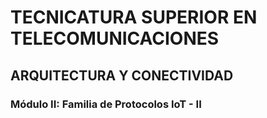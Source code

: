 # **TECNICATURA SUPERIOR EN TELECOMUNICACIONES**
## ARQUITECTURA Y CONECTIVIDAD 
###  Módulo II: Familia de Protocolos IoT - II 
